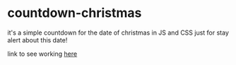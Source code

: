 # countdown-christmas
it's a simple countdown for the date of christmas in JS and CSS 
just for stay alert about this date!

link to see working  <a href="countdown-timer-christmas.netlify.app">here </a>
